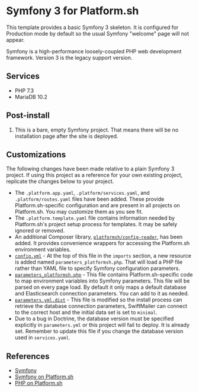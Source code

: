 # Symfony 3 for Platform.sh

This template provides a basic Symfony 3 skeleton.  It is configured for Production mode by default so the usual Symfony "welcome" page will not appear.

Symfony is a high-performance loosely-coupled PHP web development framework.  Version 3 is the legacy support version.

## Services

* PHP 7.3
* MariaDB 10.2

## Post-install

1. This is a bare, empty Symfony project.  That means there will be no installation page after the site is deployed.

## Customizations

The following changes have been made relative to a plain Symfony 3 project.  If using this project as a reference for your own existing project, replicate the changes below to your project.

* The `.platform.app.yaml`, `.platform/services.yaml`, and `.platform/routes.yaml` files have been added.  These provide Platform.sh-specific configuration and are present in all projects on Platform.sh.  You may customize them as you see fit.
* The `.platform.template.yaml` file contains information needed by Platform.sh's project setup process for templates.  It may be safely ignored or removed.
* An additional Composer library, [`platformsh/config-reader`](https://github.com/platformsh/config-reader-php), has been added.  It provides convenience wrappers for accessing the Platform.sh environment variables.
* [`config.yml`](/app/config/config.yml) - At the top of this file in the `imports` section, a new resource is added named `parameters_platformsh.php`.  That will load a PHP file rather than YAML file to specify Symfony configuration parameters.
* [`parameters_platformsh.php`](/app/config/parameters_platformsh.php) - This file contains Platform.sh-specific code to map environment variables into Symfony parameters. This file will be parsed on every page load. By default it only maps a default database and Elasticsearch connection parameters. You can add to it as needed.
* [`parameters.yml.dist`](/app/config/parameters.yml.dist) - This file is modified so the install process can retrieve the database connection parameters, SwiftMailer can connect to the correct host and the initial data set is set to `minimal`.
* Due to a bug in Doctrine, the database version must be specified explicitly in `parameters.yml` or this project will fail to deploy.  It is already set.  Remember to update this file if you change the database version used in `services.yaml`.

## References

* [Symfony](https://symfony.com/)
* [Symfony on Platform.sh](https://docs.platform.sh/frameworks/symfony.html)
* [PHP on Platform.sh](https://docs.platform.sh/languages/php.html)
